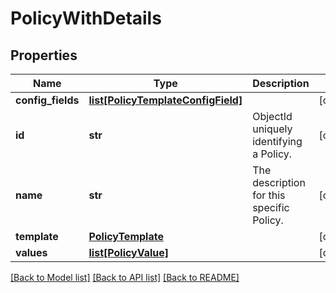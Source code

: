# PolicyWithDetails

## Properties
Name | Type | Description | Notes
------------ | ------------- | ------------- | -------------
**config_fields** | [**list[PolicyTemplateConfigField]**](PolicyTemplateConfigField.md) |  | [optional] 
**id** | **str** | ObjectId uniquely identifying a Policy. | [optional] 
**name** | **str** | The description for this specific Policy. | [optional] 
**template** | [**PolicyTemplate**](PolicyTemplate.md) |  | [optional] 
**values** | [**list[PolicyValue]**](PolicyValue.md) |  | [optional] 

[[Back to Model list]](../README.md#documentation-for-models) [[Back to API list]](../README.md#documentation-for-api-endpoints) [[Back to README]](../README.md)


